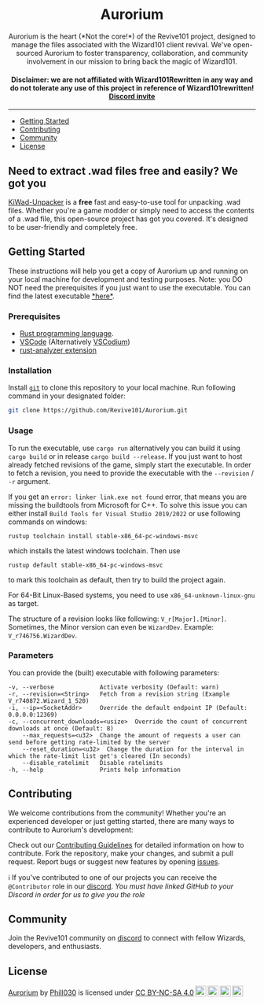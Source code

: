 <h1 align="center">Aurorium</h1>
<p align="center">Aurorium is the heart (*Not the core!*) of the Revive101 project, designed to manage the files associated with the Wizard101 client revival. We've open-sourced Aurorium to foster transparency, collaboration, and community involvement in our mission to bring back the magic of Wizard101.</p>
<h4 align="center"><b>Disclaimer:</b> we are not affiliated with Wizard101Rewritten in any way and do not tolerate any use of this project in reference of Wizard101rewritten! <a href="https://discord.gg/sMFgyNRDDM">Discord invite</a></h4>

---

- [Getting Started](#getting-started)
- [Contributing](#contributing)
- [Community](#community)
- [License](#license)

## Need to extract .wad files free and easily? We got you

[KiWad-Unpacker](https://github.com/Phill030/KiWad-Unpacker) is a **free** fast and easy-to-use tool for unpacking .wad files. Whether you're a game modder or simply need to access the contents of a .wad file, this open-source project has got you covered. It's designed to be user-friendly and completely free.

## Getting Started

These instructions will help you get a copy of Aurorium up and running on your local machine for development and testing purposes. Note: you DO NOT need the prerequisites if you just want to use the executable. You can find the latest executable [\*here\*](https://github.com/Revive101/Aurorium/releases/latest).

### Prerequisites

- [Rust programming language](https://www.rust-lang.org/).
- [VSCode](https://code.visualstudio.com/) (Alternatively [VSCodium](https://vscodium.com/))
- [rust-analyzer extension](https://marketplace.visualstudio.com/items?itemName=rust-lang.rust-analyzer)

### Installation

Install [`git`](https://git-scm.com/) to clone this repository to your local machine. Run following command in your designated folder:

```bash
git clone https://github.com/Revive101/Aurorium.git
```

### Usage

To run the executable, use `cargo run` alternatively you can build it using `cargo build` or in release `cargo build --release`.
If you just want to host already fetched revisions of the game, simply start the executable. In order to fetch a revision, you need to provide the executable with the `--revision` / `-r` argument.

If you get an `error: linker link.exe not found` error, that means you are missing the buildtools from Microsoft for C++. To solve this issue you can either install `Build Tools for Visual Studio 2019/2022` or use following commands on windows:

```
rustup toolchain install stable-x86_64-pc-windows-msvc
```

which installs the latest windows toolchain. Then use

```
rustup default stable-x86_64-pc-windows-msvc
```

to mark this toolchain as default, then try to build the project again.

For 64-Bit Linux-Based systems, you need to use `x86_64-unknown-linux-gnu` as target.

The structure of a revision looks like following: `V_r[Major].[Minor]`. Sometimes, the Minor version can even be `WizardDev`. Example: `V_r746756.WizardDev`.

### Parameters

You can provide the (built) executable with following parameters:

```
-v, --verbose             Activate verbosity (Default: warn)
-r, --revision=<String>   Fetch from a revision string (Example V_r740872.Wizard_1_520)
-i, --ip=<SocketAddr>     Override the default endpoint IP (Default: 0.0.0.0:12369)
-c, --concurrent_downloads=<usize>  Override the count of concurrent downloads at once (Default: 8)
    --max_requests=<u32>  Change the amount of requests a user can send before getting rate-limited by the server
    --reset_duration=<u32>  Change the duration for the interval in which the rate-limit list get's cleared (In seconds)
    --disable_ratelimit   Disable ratelimits
-h, --help                Prints help information
```

## Contributing

We welcome contributions from the community! Whether you're an experienced developer or just getting started, there are many ways to contribute to Aurorium's development:

Check out our [Contributing Guidelines](TODO) for detailed information on how to contribute.
Fork the repository, make your changes, and submit a pull request.
Report bugs or suggest new features by opening [issues](https://github.com/Revive101/Aurorium/issues).

ℹ If you've contributed to one of our projects you can receive the `@Contributor` role in our [discord](https://discord.gg/sMFgyNRDDM). _You must have linked GitHub to your Discord in order for us to give you the role_

## Community

Join the Revive101 community on [discord](https://discord.gg/sMFgyNRDDM) to connect with fellow Wizards, developers, and enthusiasts.

## License

<p xmlns:cc="http://creativecommons.org/ns#" xmlns:dct="http://purl.org/dc/terms/"><a property="dct:title" rel="cc:attributionURL" href="https://github.com/Revive101/Aurorium">Aurorium</a> by <a rel="cc:attributionURL dct:creator" property="cc:attributionName" href="https://github.com/Phill030/">Phill030</a> is licensed under <a href="http://creativecommons.org/licenses/by-nc-sa/4.0/?ref=chooser-v1" target="_blank" rel="license noopener noreferrer" style="display:inline-block;">CC BY-NC-SA 4.0<img style="height:22px!important;margin-left:3px;vertical-align:text-bottom;" src="https://mirrors.creativecommons.org/presskit/icons/cc.svg?ref=chooser-v1"><img style="height:22px!important;margin-left:3px;vertical-align:text-bottom;" src="https://mirrors.creativecommons.org/presskit/icons/by.svg?ref=chooser-v1"><img style="height:22px!important;margin-left:3px;vertical-align:text-bottom;" src="https://mirrors.creativecommons.org/presskit/icons/nc.svg?ref=chooser-v1"><img style="height:22px!important;margin-left:3px;vertical-align:text-bottom;" src="https://mirrors.creativecommons.org/presskit/icons/sa.svg?ref=chooser-v1"></a></p>
